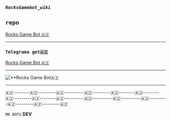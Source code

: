 ### **_```RocksGamebot_wiki```_**

## **```repo```**
 [Rocks Game Bot 🇦🇿](https://github.com/AzeMusic/RocksGamebot)

-------

### ```Telegrama get🇦🇿```
[Rocks Game Bot 🇦🇿](https://t.me/RocksGameAzBot)


-----------
![**_Rocks Game Bot_🇦🇿](https://telegra.ph/file/5c242999b4efa27c107d5.jpg)



-----------------

🇦🇿--------🇦🇿---------🇦🇿----------🇦🇿---------🇦🇿--------🇦🇿--------🇦🇿---------🇦🇿--------🇦🇿----------🇦🇿----------🇦🇿----------🇦🇿---------🇦🇿---------🇦🇿---------🇦🇿


 ```MR BOTS``` **DEV**
